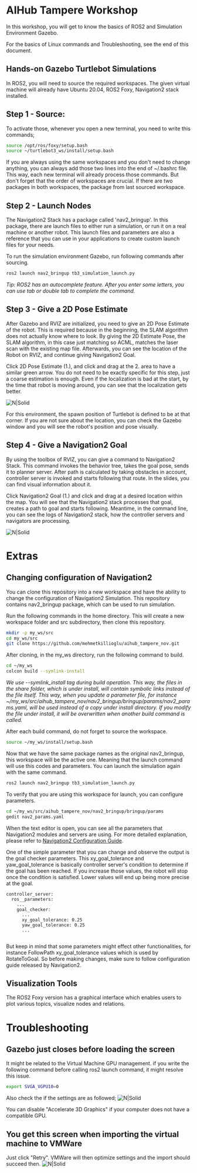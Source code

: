# AIHub Tampere Workshop
In this workshop, you will get to know the basics of ROS2 and Simulation Environment Gazebo.

For the basics of Linux commands and Troubleshooting, see the end of this document.

## Hands-on Gazebo Turtlebot Simulations
In ROS2, you will need to source the required workspaces. The given virtual machine will already have Ubuntu 20.04, ROS2 Foxy, Navigation2 stack installed. 
## Step 1 - Source: 
To activate those, whenever you open a new terminal, you need to write this commands;
```sh
source /opt/ros/foxy/setup.bash
source ~/turtlebot3_ws/install/setup.bash

```
If you are always using the same workspaces and you don't need to change anything, you can always add those two lines into the end of ~/.bashrc file. This way, each new terminal will already process those commands. But don't forget that the order of workspaces are crucial. If there are two packages in both workspaces, the package from last sourced workspace. 
## Step 2 - Launch Nodes
The Navigation2 Stack has a package called 'nav2_bringup'. In this package, there are launch files to either run a simulation, or run it on a real machine or another robot. This launch files and parameters are also a reference that you can use in your applications to create custom launch files for your needs. 

To run the simulation environment Gazebo, run following commands after sourcing.
```sh
ros2 launch nav2_bringup tb3_simulation_launch.py

```

_Tip: ROS2 has an autocomplete feature. After you enter some letters, you can use tab or double tab to complete the command._

## Step 3 - Give a 2D Pose Estimate
After Gazebo and RVIZ are initialized, you need to give an 2D Pose Estimate of the robot. This is required because in the beginning, the SLAM algorithm does not actually know where to look. By giving the 2D Estimate Pose, the SLAM algorithm, in this case just matching so ACML, matches the laser scan with the existing map file. Afterwards, you can see the location of the Robot on RVIZ, and continue giving Navigation2 Goal.

Click 2D Pose Estimate (1.), and click and drag at the 2. area to have a similar green arrow. You do not need to be exactly specific for this step, just a coarse estimation is enough. Even if the localization is bad at the start, by the time that robot is moving around, you can see that the localization gets better.

![N|Solid](./img/pose_estimate.png)

For this environment, the spawn position of Turtlebot is defined to be at that corner. If you are not sure about the location, you can check the Gazebo window and you will see the robot's position and pose visually. 

## Step 4 - Give a Navigation2 Goal
By using the toolbox of RVIZ, you can give a command to Navigation2 Stack. This command invokes the behavior tree, takes the goal pose, sends it to planner server. After path is calculated by taking obstacles in account, controller server is invoked and starts following that route. In the slides, you can find visual information about it.

Click Navigation2 Goal (1.) and click and drag at a desired location within the map. You will see that the Navigation2 stack processes that goal, creates a path to goal and starts following. Meantime, in the command line, you can see the logs of Navigation2 stack, how the controller servers and navigators are processing.

![N|Solid](./img/navigation_goal.png)


# Extras

## Changing configuration of Navigation2
You can clone this repository into a new workspace and have the ability to change the configuration of Navigation2 Simulation. This repository contains nav2_bringup package, which can be used to run simulation.

Run the following commands in the home directory. This will create a new workspace folder and src subdirectory, then clone this repository.
```sh
mkdir -p my_ws/src
cd my_ws/src
git clone https://github.com/mehmetkillioglu/aihub_tampere_nov.git

```

After cloning, in the my_ws directory, run the following command to build.
```sh
cd ~/my_ws
colcon build --symlink-install

```
_We use --symlink_install tag during build operation. This way, the files in the share folder, which is under install, will contain symbolic links instead of the file itself. This way, when you update a parameter file, for instance ~/my_ws/src/aihub_tampere_nov/nav2_bringup/bringup/params/nav2_params.yaml, will be used instead of a copy under install directory. If you modify the file under install, it will be overwritten when another build command is called._

After each build command, do not forget to source the workspace.
```sh
source ~/my_ws/install/setup.bash

```

Now that we have the same package names as the original nav2_bringup, this workspace will be the active one. Meaning that the launch command will use this codes and parameters. You can launch the simulation again with the same command.

```sh
ros2 launch nav2_bringup tb3_simulation_launch.py

```

To verify that you are using this workspace for launch, you can configure parameters.

```sh
cd ~/my_ws/src/aihub_tampere_nov/nav2_bringup/bringup/params
gedit nav2_params.yaml

```

When the text editor is open, you can see all the parameters that Navigation2 modules and servers are using. For more detailed explanation, please refer to [Navigation2 Configuration Guide](https://navigation.ros.org/configuration/index.html).

One of the simple parameter that you can change and observe the output is the goal checker parameters. This xy_goal_tolerance and yaw_goal_tolerance is basically controller server's condition to determine if the goal has been reached. If you increase those values, the robot will stop once the condition is satisfied. Lower values will end up being more precise at the goal.

```
controller_server:
  ros__parameters:
    ...
    goal_checker:
      ...
      xy_goal_tolerance: 0.25
      yaw_goal_tolerance: 0.25
      ...
      
```

But keep in mind that some parameters might effect other functionalities, for instance FollowPath xy_goal_tolerance values which is used by RotateToGoal. So before making changes, make sure to follow configuration guide released by Navigation2.  

## Visualization Tools

The ROS2 Foxy version has a graphical interface which enables users to plot various topics, visualize nodes and relations.

# Troubleshooting

## Gazebo just closes before loading the screen
It might be related to the Virtual Machine GPU management. if you write the following command before calling ros2 launch command, it might resolve this issue.
```sh
export SVGA_VGPU10=0
```

Also check the if the settings are as followed; 
![N|Solid](./img/gpu_settings.png)

You can disable "Accelerate 3D Graphics" if your computer does not have a compatible GPU. 

## You get this screen when importing the virtual machine to VMWare
Just click "Retry". VMWare will then optimize settings and the import should succeed then.
![N|Solid](./img/vmware_import.png)
